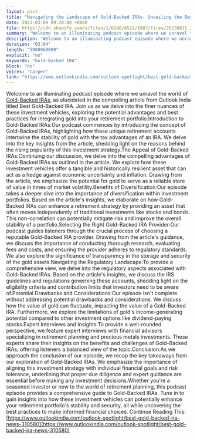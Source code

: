 ```yaml
---
layout: post
title: "Navigating the Landscape of Gold-Backed IRAs: Unveiling the Best Practices"
date: 2023-03-09 09:20:00 +0800
file: https://cdn.shopify.com/s/files/1/0248/4522/1987/files/20230815_2.mp3?v=1692064730
summary: "Welcome to an illuminating podcast episode where we unravel the world of Gold-Backed IRAs, as elucidated in the compelling article from Outlook India titled Best Gold-Backed IRA. Join us as we delve into the finer nuances of these investment vehicles, exploring the potential advantages and best practices for integrating gold into your retirement portfolio.Introduction to Gold-Backed IRAs:Our podcast commences by introducing the concept of Gold-Backed IRAs, highlighting how these unique retirement accounts intertwine the stability of gold with the tax advantages of an IRA. We delve into the key insights from the article, shedding light on the reasons behind the rising popularity of this investment strategy.The Appeal of Gold-Backed IRAs:Continuing our discussion, we delve into the compelling advantages of Gold-Backed IRAs as outlined in the article. We explore how these investment vehicles offer a tangible and historically resilient asset that can act as a hedge against economic uncertainty and inflation. Drawing from the article, we emphasize the potential for gold to serve as a reliable store of value in times of market volatility.Benefits of Diversification:Our episode takes a deeper dive into the importance of diversification within investment portfolios. Based on the article's insights, we elaborate on how Gold-Backed IRAs can enhance a retirement strategy by providing an asset that often moves independently of traditional investments like stocks and bonds. This non-correlation can potentially mitigate risk and improve the overall stability of a portfolio.Selecting the Right Gold-Backed IRA Provider:Our podcast guides listeners through the crucial process of choosing a reputable Gold-Backed IRA provider. Drawing from the article's guidance, we discuss the importance of conducting thorough research, evaluating fees and costs, and ensuring the provider adheres to regulatory standards. We also explore the significance of transparency in the storage and security of the gold assets.Navigating the Regulatory Landscape:To provide a comprehensive view, we delve into the regulatory aspects associated with Gold-Backed IRAs. Based on the article's insights, we discuss the IRS guidelines and regulations governing these accounts, shedding light on the eligibility criteria and contribution limits that investors need to be aware of.Potential Drawbacks and Considerations:Our episode isn't complete without addressing potential drawbacks and considerations. We discuss how the value of gold can fluctuate, impacting the value of a Gold-Backed IRA. Furthermore, we explore the limitations of gold's income-generating potential compared to other investment options like dividend-paying stocks.Expert Interviews and Insights:To provide a well-rounded perspective, we feature expert interviews with financial advisors specializing in retirement planning and precious metals investments. These experts share their insights on the benefits and challenges of Gold-Backed IRAs, offering listeners a balanced view of the topic.Conclusion:As we approach the conclusion of our episode, we recap the key takeaways from our exploration of Gold-Backed IRAs. We emphasize the importance of aligning this investment strategy with individual financial goals and risk tolerance, underlining that proper due diligence and expert guidance are essential before making any investment decisions.Whether you're a seasoned investor or new to the world of retirement planning, this podcast episode provides a comprehensive guide to Gold-Backed IRAs. Tune in to gain insights into how these investment vehicles can potentially enhance your retirement portfolio's stability and security, all while uncovering the best practices to make informed financial choices."
description: "Welcome to an illuminating podcast episode where we unravel the world of <a href='https://www.outlookindia.com/outlook-spotlight/best-gold-backed-ira-news-310580'>Gold-Backed IRAs</a>, as elucidated in the compelling article from Outlook India titled Best Gold-Backed IRA. Join us as we delve into the finer nuances of these investment vehicles, exploring the potential advantages and best practices for integrating gold into your retirement portfolio.Introduction to Gold-Backed IRAs:Our podcast commences by introducing the concept of Gold-Backed IRAs, highlighting how these unique retirement accounts intertwine the stability of gold with the tax advantages of an IRA. We delve into the key insights from the article, shedding light on the reasons behind the rising popularity of this investment strategy.The Appeal of Gold-Backed IRAs:Continuing our discussion, we delve into the compelling advantages of Gold-Backed IRAs as outlined in the article. We explore how these investment vehicles offer a tangible and historically resilient asset that can act as a hedge against economic uncertainty and inflation. Drawing from the article, we emphasize the potential for gold to serve as a reliable store of value in times of market volatility.Benefits of Diversification:Our episode takes a deeper dive into the importance of diversification within investment portfolios. Based on the article's insights, we elaborate on how Gold-Backed IRAs can enhance a retirement strategy by providing an asset that often moves independently of traditional investments like stocks and bonds. This non-correlation can potentially mitigate risk and improve the overall stability of a portfolio.Selecting the Right Gold-Backed IRA Provider:Our podcast guides listeners through the crucial process of choosing a reputable Gold-Backed IRA provider. Drawing from the article's guidance, we discuss the importance of conducting thorough research, evaluating fees and costs, and ensuring the provider adheres to regulatory standards. We also explore the significance of transparency in the storage and security of the gold assets.Navigating the Regulatory Landscape:To provide a comprehensive view, we delve into the regulatory aspects associated with Gold-Backed IRAs. Based on the article's insights, we discuss the IRS guidelines and regulations governing these accounts, shedding light on the eligibility criteria and contribution limits that investors need to be aware of.Potential Drawbacks and Considerations:Our episode isn't complete without addressing potential drawbacks and considerations. We discuss how the value of gold can fluctuate, impacting the value of a Gold-Backed IRA. Furthermore, we explore the limitations of gold's income-generating potential compared to other investment options like dividend-paying stocks.Expert Interviews and Insights:To provide a well-rounded perspective, we feature expert interviews with financial advisors specializing in retirement planning and precious metals investments. These experts share their insights on the benefits and challenges of Gold-Backed IRAs, offering listeners a balanced view of the topic.Conclusion:As we approach the conclusion of our episode, we recap the key takeaways from our exploration of Gold-Backed IRAs. We emphasize the importance of aligning this investment strategy with individual financial goals and risk tolerance, underlining that proper due diligence and expert guidance are essential before making any investment decisions.Whether you're a seasoned investor or new to the world of retirement planning, this podcast episode provides a comprehensive guide to Gold-Backed IRAs. Tune in to gain insights into how these investment vehicles can potentially enhance your retirement portfolio's stability and security, all while uncovering the best practices to make informed financial choices.Continue Reading This:<a href='https://www.outlookindia.com/outlook-spotlight/best-gold-backed-ira-news-310580'>https://www.outlookindia.com/outlook-spotlight/best-gold-backed-ira-news-310580</a> "
duration: "03:04"
length: "5988960000"
explicit: "no"
keywords: "Gold-Backed IRA"
block: "no"
voices: "Carper"
link: "https://www.outlookindia.com/outlook-spotlight/best-gold-backed-ira-news-310580"
---
```


Welcome to an illuminating podcast episode where we unravel the world of [Gold-Backed IRAs](https://www.outlookindia.com/outlook-spotlight/best-gold-backed-ira-news-310580), as elucidated in the compelling article from Outlook India titled Best Gold-Backed IRA. Join us as we delve into the finer nuances of these investment vehicles, exploring the potential advantages and best practices for integrating gold into your retirement portfolio.Introduction to Gold-Backed IRAs:Our podcast commences by introducing the concept of Gold-Backed IRAs, highlighting how these unique retirement accounts intertwine the stability of gold with the tax advantages of an IRA. We delve into the key insights from the article, shedding light on the reasons behind the rising popularity of this investment strategy.The Appeal of Gold-Backed IRAs:Continuing our discussion, we delve into the compelling advantages of Gold-Backed IRAs as outlined in the article. We explore how these investment vehicles offer a tangible and historically resilient asset that can act as a hedge against economic uncertainty and inflation. Drawing from the article, we emphasize the potential for gold to serve as a reliable store of value in times of market volatility.Benefits of Diversification:Our episode takes a deeper dive into the importance of diversification within investment portfolios. Based on the article's insights, we elaborate on how Gold-Backed IRAs can enhance a retirement strategy by providing an asset that often moves independently of traditional investments like stocks and bonds. This non-correlation can potentially mitigate risk and improve the overall stability of a portfolio.Selecting the Right Gold-Backed IRA Provider:Our podcast guides listeners through the crucial process of choosing a reputable Gold-Backed IRA provider. Drawing from the article's guidance, we discuss the importance of conducting thorough research, evaluating fees and costs, and ensuring the provider adheres to regulatory standards. We also explore the significance of transparency in the storage and security of the gold assets.Navigating the Regulatory Landscape:To provide a comprehensive view, we delve into the regulatory aspects associated with Gold-Backed IRAs. Based on the article's insights, we discuss the IRS guidelines and regulations governing these accounts, shedding light on the eligibility criteria and contribution limits that investors need to be aware of.Potential Drawbacks and Considerations:Our episode isn't complete without addressing potential drawbacks and considerations. We discuss how the value of gold can fluctuate, impacting the value of a Gold-Backed IRA. Furthermore, we explore the limitations of gold's income-generating potential compared to other investment options like dividend-paying stocks.Expert Interviews and Insights:To provide a well-rounded perspective, we feature expert interviews with financial advisors specializing in retirement planning and precious metals investments. These experts share their insights on the benefits and challenges of Gold-Backed IRAs, offering listeners a balanced view of the topic.Conclusion:As we approach the conclusion of our episode, we recap the key takeaways from our exploration of Gold-Backed IRAs. We emphasize the importance of aligning this investment strategy with individual financial goals and risk tolerance, underlining that proper due diligence and expert guidance are essential before making any investment decisions.Whether you're a seasoned investor or new to the world of retirement planning, this podcast episode provides a comprehensive guide to Gold-Backed IRAs. Tune in to gain insights into how these investment vehicles can potentially enhance your retirement portfolio's stability and security, all while uncovering the best practices to make informed financial choices. Continue Reading This:[https://www.outlookindia.com/outlook-spotlight/best-gold-backed-ira-news-310580](https://www.outlookindia.com/outlook-spotlight/best-gold-backed-ira-news-310580)
